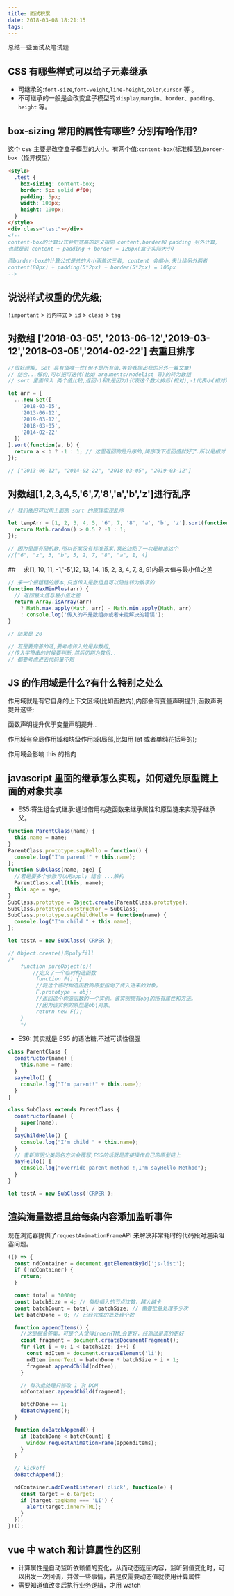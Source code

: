 ```yaml
---
title: 面试积累
date: 2018-03-08 18:21:15
tags:
---
```


总结一些面试及笔试题

<!--more-->

## CSS 有哪些样式可以给子元素继承

- 可继承的:`font-size`,`font-weight`,`line-height`,`color`,`cursor` 等 。
- 不可继承的一般是会改变盒子模型的:`display`,`margin`、`border`、`padding`、`height` 等。

## box-sizing 常用的属性有哪些? 分别有啥作用?

这个 css 主要是改变盒子模型的大小。有两个值:`content-box`(标准模型),`border-box`（怪异模型）

```html
<style>
  .test {
    box-sizing: content-box;
    border: 5px solid #f00;
    padding: 5px;
    width: 100px;
    height: 100px;
  }
</style>
<div class="test"></div>
<!--
content-box的计算公式会把宽高的定义指向 content,border和 padding 另外计算,
也就是说 content + padding + border = 120px(盒子实际大小)

而border-box的计算公式是总的大小涵盖这三者, content 会缩小,来让给另外两者
content(80px) + padding(5*2px) + border(5*2px) = 100px
-->
```

## 说说样式权重的优先级;

`!important` > `行内样式` > `id` > `class` > `tag`

## 对数组 ['2018-03-05', '2013-06-12','2019-03-12','2018-03-05','2014-02-22'] 去重且排序

```javascript
//很好理解, Set 具有值唯一性(但不是所有值,等会我抛出我的另外一篇文章)
// 结合...解构,可以把可迭代(比如 arguments/nodelist 等)的转为数组
// sort 里面传入 两个值比较,返回-1和1是因为1代表这个数大排后(相对),-1代表小(相对),0为相等

let arr = [
  ...new Set([
    '2018-03-05',
    '2013-06-12',
    '2019-03-12',
    '2018-03-05',
    '2014-02-22'
  ])
].sort(function(a, b) {
  return a < b ? -1 : 1; // 这里返回的是升序的,降序改下返回值就好了.所以是相对
});

// ["2013-06-12", "2014-02-22", "2018-03-05", "2019-03-12"]
```

## 对数组[1,2,3,4,5,'6',7,'8','a','b','z']进行乱序

```javascript
// 我们依旧可以用上面的 sort 的原理实现乱序

let tempArr = [1, 2, 3, 4, 5, '6', 7, '8', 'a', 'b', 'z'].sort(function() {
  return Math.random() > 0.5 ? -1 : 1;
});

// 因为里面有随机数,所以答案没有标准答案,我这边跑了一次是输出这个
//["6", "z", 3, "b", 5, 2, 7, "8", "a", 1, 4]
```

##　 求[1, 10, 11, -1,'-5',12, 13, 14, 15, 2, 3, 4, 7, 8, 9]内最大值与最小值之差

```javascript
// 来一个很粗糙的版本,只当传入是数组且可以隐性转为数字的
function MaxMinPlus(arr) {
  // 返回最大值与最小值之差
  return Array.isArray(arr)
    ? Math.max.apply(Math, arr) - Math.min.apply(Math, arr)
    : console.log('传入的不是数组亦或者未能解决的错误');
}

// 结果是 20

// 若是要完善的话,要考虑传入的是非数组,
//传入字符串的时候要判断,然后切割为数组..
// 都要考虑进去代码量不短
```

## JS 的作用域是什么?有什么特别之处么

作用域就是有它自身的上下文区域(比如函数内),内部会有变量声明提升,函数声明提升这些;

函数声明提升优于变量声明提升..

作用域有全局作用域和块级作用域(局部,比如用 let 或者单纯花括号的);

作用域会影响 this 的指向

## javascript 里面的继承怎么实现，如何避免原型链上面的对象共享

- ES5:寄生组合式继承:通过借用构造函数来继承属性和原型链来实现子继承父。

```javascript
function ParentClass(name) {
  this.name = name;
}
ParentClass.prototype.sayHello = function() {
  console.log("I'm parent!" + this.name);
};
function SubClass(name, age) {
  //若是要多个参数可以用apply 结合 ...解构
  ParentClass.call(this, name);
  this.age = age;
}
SubClass.prototype = Object.create(ParentClass.prototype);
SubClass.prototype.constructor = SubClass;
SubClass.prototype.sayChildHello = function(name) {
  console.log("I'm child " + this.name);
};

let testA = new SubClass('CRPER');

// Object.create()的polyfill
/*
    function pureObject(o){
        //定义了一个临时构造函数
         function F() {}
         //将这个临时构造函数的原型指向了传入进来的对象。
         F.prototype = obj;
         //返回这个构造函数的一个实例。该实例拥有obj的所有属性和方法。
         //因为该实例的原型是obj对象。
         return new F();
    }
    */
```

- ES6: 其实就是 ES5 的语法糖,不过可读性很强

```javascript
class ParentClass {
  constructor(name) {
    this.name = name;
  }
  sayHello() {
    console.log("I'm parent!" + this.name);
  }
}

class SubClass extends ParentClass {
  constructor(name) {
    super(name);
  }
  sayChildHello() {
    console.log("I'm child " + this.name);
  }
  // 重新声明父类同名方法会覆写,ES5的话就是直接操作自己的原型链上
  sayHello() {
    console.log("override parent method !,I'm sayHello Method");
  }
}

let testA = new SubClass('CRPER');
```

## 渲染海量数据且给每条内容添加监听事件

现在浏览器提供了`requestAnimationFrame`API 来解决非常耗时的代码段对渲染阻塞问题。

```javascript
(() => {
  const ndContainer = document.getElementById('js-list');
  if (!ndContainer) {
    return;
  }

  const total = 30000;
  const batchSize = 4; // 每批插入的节点次数，越大越卡
  const batchCount = total / batchSize; // 需要批量处理多少次
  let batchDone = 0; // 已经完成的批处理个数

  function appendItems() {
    //这是掘金答案，可是个人觉得innerHTML会更好，经测试是真的更好
    const fragment = document.createDocumentFragment();
    for (let i = 0; i < batchSize; i++) {
      const ndItem = document.createElement('li');
      ndItem.innerText = batchDone * batchSize + i + 1;
      fragment.appendChild(ndItem);
    }

    // 每次批处理只修改 1 次 DOM
    ndContainer.appendChild(fragment);

    batchDone += 1;
    doBatchAppend();
  }

  function doBatchAppend() {
    if (batchDone < batchCount) {
      window.requestAnimationFrame(appendItems);
    }
  }

  // kickoff
  doBatchAppend();

  ndContainer.addEventListener('click', function(e) {
    const target = e.target;
    if (target.tagName === 'LI') {
      alert(target.innerHTML);
    }
  });
})();
```

## vue 中 watch 和计算属性的区别

- 计算属性是自动监听依赖值的变化，从而动态返回内容，监听到值变化时，可以出发一次回调，并做一些事情，若是仅需要动态值就使用计算属性
- 需要知道值改变后执行业务逻辑，才用 watch
